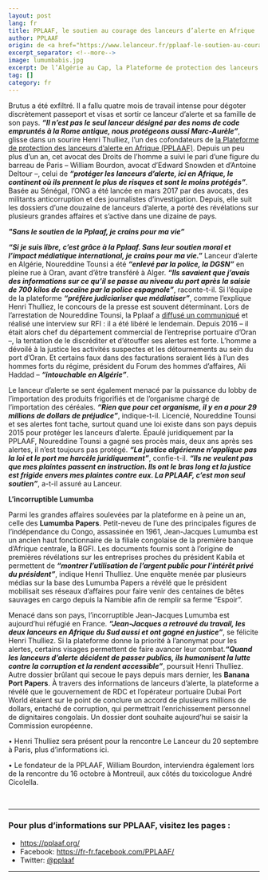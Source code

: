 ```yaml
---
layout: post
lang: fr
title: PPLAAF, le soutien au courage des lanceurs d’alerte en Afrique
author: PPLAAF
origin: de <a href="https://www.lelanceur.fr/pplaaf-le-soutien-au-courage-des-lanceurs-dalerte-en-afrique/" target="_blank">Le Lanceur</a>
excerpt_separator: <!--more-->
image: lumumbabis.jpg
excerpt: De l’Algérie au Cap, la Plateforme de protection des lanceurs d’alerte en Afrique (PPLAAF) offre un soutien juridique, moral et financier aux citoyens dont les révélations font trembler les plus hauts dignitaires du continent.
tag: []
category: fr
---
```


Brutus a été exfiltré. Il a fallu quatre mois de travail intense pour dégoter discrètement passeport et visas et sortir ce lanceur d’alerte et sa famille de son pays. ***“Il n’est pas le seul lanceur désigné par des noms de code empruntés à la Rome antique, nous protégeons aussi Marc-Aurèle”***, glisse dans un sourire Henri Thulliez, l’un des cofondateurs de [la Plateforme de protection des lanceurs d’alerte en Afrique (PPLAAF)](https://pplaaf.org/fr/). Depuis un peu plus d’un an, cet avocat des Droits de l’homme a suivi le pari d’une figure du barreau de Paris – William Bourdon, avocat d’Edward Snowden et d’Antoine Deltour –, celui de ***“protéger les lanceurs d’alerte, ici en Afrique, le continent où ils prennent le plus de risques et sont le moins protégés”***. Basée au Sénégal, l’ONG a été lancée en mars 2017 par des avocats, des militants anticorruption et des journalistes d’investigation. Depuis, elle suit les dossiers d’une douzaine de lanceurs d’alerte, a porté des révélations sur plusieurs grandes affaires et s’active dans une dizaine de pays.

***"Sans le soutien de la Pplaaf, je crains pour ma vie”***

 

***“Si je suis libre, c’est grâce à la Pplaaf. Sans leur soutien moral et l’impact médiatique international, je crains pour ma vie.”*** Lanceur d’alerte en Algérie, Noureddine Tounsi a été ***“enlevé par la police, la DGSN”*** en pleine rue à Oran, avant d’être transféré à Alger. ***“Ils savaient que j’avais des informations sur ce qu’il se passe au niveau du port après la saisie de 700 kilos de cocaïne par la police espagnole”***, raconte-t-il. Si l’équipe de la plateforme ***“préfère judiciariser que médiatiser”***, comme l’explique Henri Thulliez, le concours de la presse est souvent déterminant. Lors de l’arrestation de Noureddine Tounsi, la Pplaaf a [diffusé un communiqué](https://pplaaf.org/fr/2018/06/02/algerie-arrestations-lanceur-etjournaliste.html) et réalisé une interview sur RFI : il a été libéré le lendemain. Depuis 2016 – il était alors chef du département commercial de l’entreprise portuaire d’Oran –, la tentation de le discréditer et d’étouffer ses alertes est forte. L’homme a dévoilé à la justice les activités suspectes et les détournements au sein du port d’Oran. Et certains faux dans des facturations seraient liés à l’un des hommes forts du régime, président du Forum des hommes d’affaires, Ali Haddad – ***“intouchable en Algérie”***.

Le lanceur d’alerte se sent également menacé par la puissance du lobby de l’importation des produits frigorifiés et de l’organisme chargé de l’importation des céréales. ***“Rien que pour cet organisme, il y en a pour 29 millions de dollars de préjudice”***, indique-t-il. Licencié, Noureddine Tounsi et ses alertes font tache, surtout quand une loi existe dans son pays depuis 2015 pour protéger les lanceurs d’alerte. Épaulé juridiquement par la PPLAAF, Noureddine Tounsi a gagné ses procès mais, deux ans après ses alertes, il n’est toujours pas protégé. ***“La justice algérienne n’applique pas la loi et le port me harcèle juridiquement”***, confie-t-il. ***“Ils ne veulent pas que mes plaintes passent en instruction. Ils ont le bras long et la justice est frigide envers mes plaintes contre eux. La PPLAAF, c’est mon seul soutien”***, a-t-il assuré au Lanceur.

**L’incorruptible Lumumba**

Parmi les grandes affaires soulevées par la plateforme en à peine un an, celle des **Lumumba Papers**. Petit-neveu de l’une des principales figures de l’indépendance du Congo, assassinée en 1961, Jean-Jacques Lumumba est un ancien haut fonctionnaire de la filiale congolaise de la première banque d’Afrique centrale, la BGFI. Les documents fournis sont à l’origine de premières révélations sur les entreprises proches du président Kabila et permettent de ***“montrer l’utilisation de l’argent public pour l’intérêt privé du président”***, indique Henri Thulliez. Une enquête menée par plusieurs médias sur la base des Lumumba Papers a révélé que le président mobilisait ses réseaux d’affaires pour faire venir des centaines de bêtes sauvages en cargo depuis la Namibie afin de remplir sa ferme “Espoir”.

Menacé dans son pays, l’incorruptible Jean-Jacques Lumumba est aujourd’hui réfugié en France. ***“Jean-Jacques a retrouvé du travail, les deux lanceurs en Afrique du Sud aussi et ont gagné en justice”***, se félicite Henri Thulliez. Si la plateforme donne la priorité à l’anonymat pour les alertes, certains visages permettent de faire avancer leur combat.***“Quand les lanceurs d’alerte décident de passer publics, ils humanisent la lutte contre la corruption et la rendent accessible”***, poursuit Henri Thulliez. Autre dossier brûlant qui secoue le pays depuis mars dernier, les **Banana Port Papers**. À travers des informations de lanceurs d’alerte, la plateforme a révélé que le gouvernement de RDC et l’opérateur portuaire Dubai Port World étaient sur le point de conclure un accord de plusieurs millions de dollars, entaché de corruption, qui permettrait l’enrichissement personnel de dignitaires congolais. Un dossier dont souhaite aujourd’hui se saisir la Commission européenne.

• Henri Thulliez sera présent pour la rencontre Le Lanceur du 20 septembre à Paris, plus d’informations ici.

• Le fondateur de la PPLAAF, William Bourdon, interviendra également lors de la rencontre du 16 octobre à Montreuil, aux côtés du toxicologue André Cicolella.

<br>

--------

### Pour plus d’informations sur PPLAAF, visitez les pages :
- <https://pplaaf.org/>
- Facebook: <https://fr-fr.facebook.com/PPLAAF/>
- Twitter: [@pplaaf](https://twitter.com/pplaaf)

--------------
